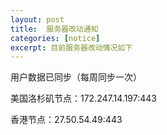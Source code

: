 ```yaml
---
layout: post
title:  服务器改动通知
categories: [notice]
excerpt: 目前服务器改动情况如下
---
```


用户数据已同步（每周同步一次）

美国洛杉矶节点：172.247.14.197:443

香港节点：27.50.54.49:443

